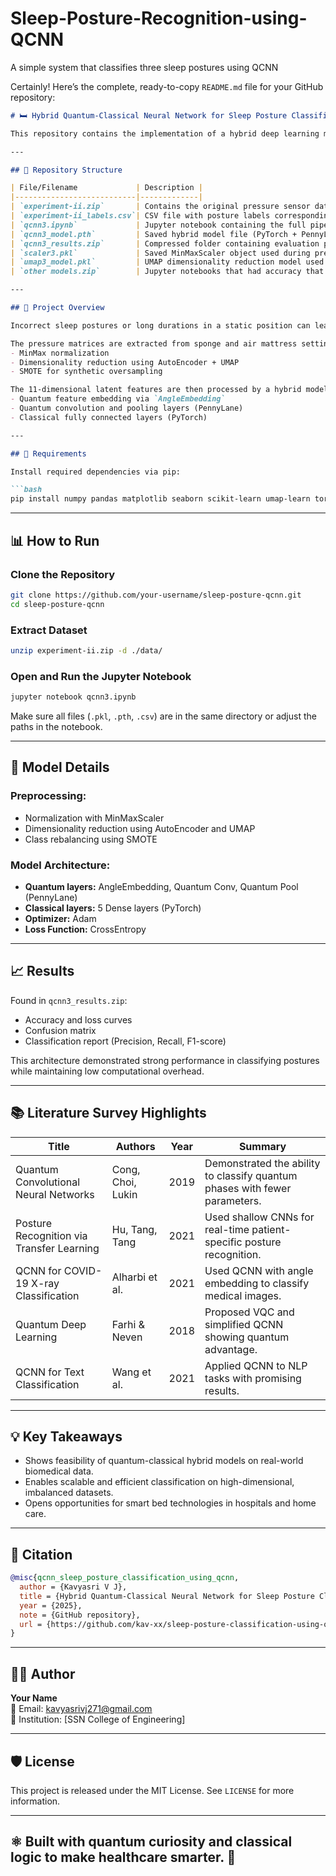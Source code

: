 # Sleep-Posture-Recognition-using-QCNN
A simple system that classifies three sleep postures using QCNN

Certainly! Here’s the complete, ready-to-copy `README.md` file for your GitHub repository:

```markdown
# 🛏️ Hybrid Quantum-Classical Neural Network for Sleep Posture Classification

This repository contains the implementation of a hybrid deep learning model combining classical neural networks and quantum computing to classify human sleep postures. It targets healthcare applications—particularly for patients with limited mobility, elderly individuals, and post-operative care—by enabling accurate posture detection using pressure sensor data.

---

## 📁 Repository Structure

| File/Filename             | Description |
|---------------------------|-------------|
| `experiment-ii.zip`       | Contains the original pressure sensor dataset. |
| `experiment-ii_labels.csv`| CSV file with posture labels corresponding to each sample in the dataset. |
| `qcnn3.ipynb`             | Jupyter notebook containing the full pipeline: preprocessing, dimensionality reduction, model training, and evaluation. |
| `qcnn3_model.pth`         | Saved hybrid model file (PyTorch + PennyLane). |
| `qcnn3_results.zip`       | Compressed folder containing evaluation plots and metrics. |
| `scaler3.pkl`             | Saved MinMaxScaler object used during preprocessing. |
| `umap3_model.pkl`         | UMAP dimensionality reduction model used to reduce feature space. |
| `other models.zip`        | Jupyter notebooks that had accuracy that qcnn3.ipynb. |

---

## 🚀 Project Overview

Incorrect sleep postures or long durations in a static position can lead to pressure ulcers and musculoskeletal strain. This project proposes a novel method for posture classification using a hybrid neural network that leverages quantum layers for enhanced expressiveness and classical layers for efficient learning.

The pressure matrices are extracted from sponge and air mattress settings using PhysioNet's Pressure Map Dataset. To handle high dimensionality and class imbalance, the project uses:
- MinMax normalization
- Dimensionality reduction using AutoEncoder + UMAP
- SMOTE for synthetic oversampling

The 11-dimensional latent features are then processed by a hybrid model with:
- Quantum feature embedding via `AngleEmbedding`
- Quantum convolution and pooling layers (PennyLane)
- Classical fully connected layers (PyTorch)

---

## 🧰 Requirements

Install required dependencies via pip:

```bash
pip install numpy pandas matplotlib seaborn scikit-learn umap-learn torch torchvision pennylane
```

---

## 📊 How to Run

### Clone the Repository

```bash
git clone https://github.com/your-username/sleep-posture-qcnn.git
cd sleep-posture-qcnn
```

### Extract Dataset

```bash
unzip experiment-ii.zip -d ./data/
```

### Open and Run the Jupyter Notebook

```bash
jupyter notebook qcnn3.ipynb
```

Make sure all files (`.pkl`, `.pth`, `.csv`) are in the same directory or adjust the paths in the notebook.

---

## 🧠 Model Details

### Preprocessing:
- Normalization with MinMaxScaler
- Dimensionality reduction using AutoEncoder and UMAP
- Class rebalancing using SMOTE

### Model Architecture:
- **Quantum layers:** AngleEmbedding, Quantum Conv, Quantum Pool (PennyLane)
- **Classical layers:** 5 Dense layers (PyTorch)
- **Optimizer:** Adam
- **Loss Function:** CrossEntropy

---

## 📈 Results

Found in `qcnn3_results.zip`:
- Accuracy and loss curves
- Confusion matrix
- Classification report (Precision, Recall, F1-score)

This architecture demonstrated strong performance in classifying postures while maintaining low computational overhead.

---

## 📚 Literature Survey Highlights

| Title | Authors | Year | Summary |
|------------------------------|---------------|------|-------------------------------------------|
| Quantum Convolutional Neural Networks | Cong, Choi, Lukin | 2019 | Demonstrated the ability to classify quantum phases with fewer parameters. |
| Posture Recognition via Transfer Learning | Hu, Tang, Tang | 2021 | Used shallow CNNs for real-time patient-specific posture recognition. |
| QCNN for COVID-19 X-ray Classification | Alharbi et al. | 2021 | Used QCNN with angle embedding to classify medical images. |
| Quantum Deep Learning | Farhi & Neven | 2018 | Proposed VQC and simplified QCNN showing quantum advantage. |
| QCNN for Text Classification | Wang et al. | 2021 | Applied QCNN to NLP tasks with promising results. |

---

## 💡 Key Takeaways

- Shows feasibility of quantum-classical hybrid models on real-world biomedical data.
- Enables scalable and efficient classification on high-dimensional, imbalanced datasets.
- Opens opportunities for smart bed technologies in hospitals and home care.

---

## 📜 Citation

```bibtex
@misc{qcnn_sleep_posture_classification_using_qcnn,
  author = {Kavyasri V J},
  title = {Hybrid Quantum-Classical Neural Network for Sleep Posture Classification},
  year = {2025},
  note = {GitHub repository},
  url = {https://github.com/kav-xx/sleep-posture-classification-using-qcnn}
}
```

---

## 👩‍💻 Author

**Your Name**  
📧 Email: kavyasrivj271@gmail.com  
🏫 Institution: [SSN College of Engineering]  

---

## 🛡️ License

This project is released under the MIT License. See `LICENSE` for more information.

---

## ⚛️ Built with quantum curiosity and classical logic to make healthcare smarter. 🚀

```

